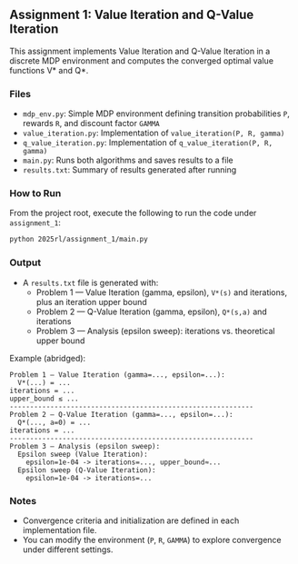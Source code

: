 ## Assignment 1: Value Iteration and Q-Value Iteration

This assignment implements Value Iteration and Q-Value Iteration in a discrete MDP environment and computes the converged optimal value functions V* and Q*.

### Files
- `mdp_env.py`: Simple MDP environment defining transition probabilities `P`, rewards `R`, and discount factor `GAMMA`
- `value_iteration.py`: Implementation of `value_iteration(P, R, gamma)`
- `q_value_iteration.py`: Implementation of `q_value_iteration(P, R, gamma)`
- `main.py`: Runs both algorithms and saves results to a file
- `results.txt`: Summary of results generated after running

### How to Run
From the project root, execute the following to run the code under `assignment_1`:
```bash
python 2025rl/assignment_1/main.py
```

### Output
- A `results.txt` file is generated with:
  - Problem 1 — Value Iteration (gamma, epsilon), `V*(s)` and iterations, plus an iteration upper bound
  - Problem 2 — Q-Value Iteration (gamma, epsilon), `Q*(s,a)` and iterations
  - Problem 3 — Analysis (epsilon sweep): iterations vs. theoretical upper bound

Example (abridged):
```text
Problem 1 — Value Iteration (gamma=..., epsilon=...):
  V*(...) = ...
iterations = ...
upper_bound ≲ ...
------------------------------------------------------------
Problem 2 — Q-Value Iteration (gamma=..., epsilon=...):
  Q*(..., a=0) = ...
iterations = ...
------------------------------------------------------------
Problem 3 — Analysis (epsilon sweep):
  Epsilon sweep (Value Iteration):
    epsilon=1e-04 -> iterations=..., upper_bound≈...
  Epsilon sweep (Q-Value Iteration):
    epsilon=1e-04 -> iterations=...
```

### Notes
- Convergence criteria and initialization are defined in each implementation file.
- You can modify the environment (`P`, `R`, `GAMMA`) to explore convergence under different settings.

